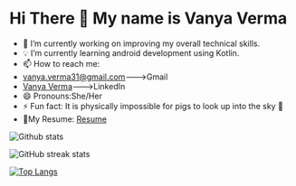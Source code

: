 # Hi There 👋 My name is Vanya Verma

- 🔭 I’m currently working on improving my overall technical skills.
- 💡 I’m currently learning android development using Kotlin.
- 📫 How to reach me:
- [vanya.verma31@gmail.com](https://mail.google.com/mail/u/0/#inbox)--->Gmail
- [Vanya Verma](https://www.linkedin.com/in/vanya-verma-196b511b8/)--->LinkedIn
- 😄 Pronouns:She/Her
- ⚡ Fun fact: It is physically impossible for pigs to look up into the sky 🐷
- 📃My Resume: [Resume](https://drive.google.com/file/d/1Y96hDgxZNn3I4flMo8H95mzG5wlcXBum/view?usp=sharing)


![Github stats](https://github-readme-stats.vercel.app/api?username=vanya31)

![GitHub streak stats](https://github-readme-streak-stats.herokuapp.com/?user=vanya31)

[![Top Langs](https://github-readme-stats.vercel.app/api/top-langs/?username=vanya31)](https://github.com/vanya31/github-readme-stats)
